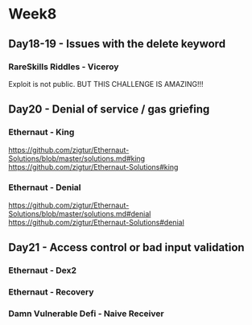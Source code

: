 # Week8
## Day18-19 - Issues with the delete keyword
### RareSkills Riddles - Viceroy
Exploit is not public. BUT THIS CHALLENGE IS AMAZING!!!


## Day20 - Denial of service / gas griefing
### Ethernaut - King
https://github.com/zigtur/Ethernaut-Solutions/blob/master/solutions.md#king
https://github.com/zigtur/Ethernaut-Solutions#king


### Ethernaut - Denial
https://github.com/zigtur/Ethernaut-Solutions/blob/master/solutions.md#denial
https://github.com/zigtur/Ethernaut-Solutions#denial

## Day21 - Access control or bad input validation
### Ethernaut - Dex2


### Ethernaut - Recovery


### Damn Vulnerable Defi - Naive Receiver


